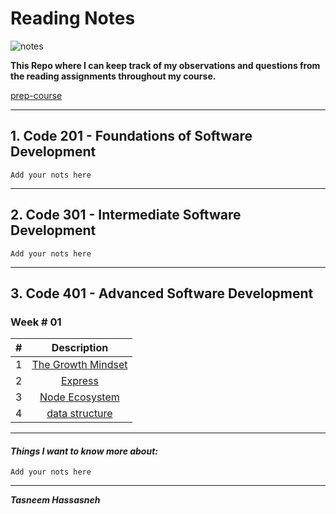 # Reading Notes

![notes](/reading-notes/notes.jpg)

**This Repo where I can keep track of my observations and questions from the reading assignments throughout my course.**

[prep-course](/prep-course.md)

---

## 1. Code 201 - Foundations of Software Development

```Add your nots here```

---

## 2. Code 301 - Intermediate Software Development

```Add your nots here```

---
## 3. Code 401 - Advanced Software Development

### Week # 01

| # |     Description                                                                           | 
|---|:-----------------------------------------------------------------------------------------:|
| 1 | [The Growth Mindset](/reading-notes/growthmindset/grwothmindset.md) |
| 2 | [Express](https://tasneemhassasneh.github.io/reading-notes/Express.html)                  | 
| 3 | [Node Ecosystem](https://tasneemhassasneh.github.io/reading-notes/Node-Ecosystem.html)    |   
| 4 | [data structure](https://tasneemhassasneh.github.io/reading-notes/ds.html)                |   


---

#### ***Things I want to know more about:***

```
Add your nots here
```

---
***Tasneem Hassasneh***
